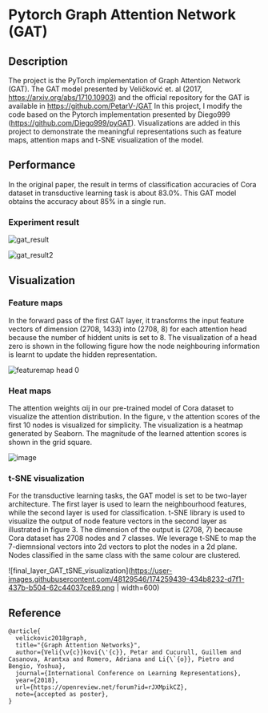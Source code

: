 # Pytorch Graph Attention Network (GAT)

## Description
The project is the PyTorch implementation of Graph Attention Network (GAT). 
The GAT model presented by Veličković et. al (2017, https://arxiv.org/abs/1710.10903) and the official repository for the GAT is available in https://github.com/PetarV-/GAT 
In this project, I modify the code based on the Pytorch implementation presented by Diego999 (https://github.com/Diego999/pyGAT).
Visualizations are added in this project to demonstrate the meaningful representations such as feature maps, attention maps and t-SNE visualization of the model.

## Performance 
In the original paper, the result in terms of classification accuracies of Cora dataset in transductive learning task is about 83.0%.
This GAT model obtains the accuracy about 85% in a single run.

### Experiment result
![gat_result](https://user-images.githubusercontent.com/48129546/174257758-340d0cc6-f11f-4b68-bb67-35d4be4de573.JPG)

![gat_result2](https://user-images.githubusercontent.com/48129546/174257940-a23d77f2-3c93-482d-b710-21ad0700d939.JPG)

## Visualization

### Feature maps 
In the forward pass of the first GAT layer, it transforms the input feature vectors of dimension (2708, 1433) into (2708, 8) for each attention head because the number of hiddent units is set to 8. The visualization of a head zero is shown in the following figure how the node neighbouring information is learnt to update the hidden representation. 

![featuremap head 0](https://user-images.githubusercontent.com/48129546/174258756-a614c07a-2c7e-49dc-af24-39767284dbc7.png)


### Heat maps
The attention weights αij in our pre-trained model of Cora dataset to visualize the attention distribution. 
In the figure, v the attention scores of the first 10 nodes is visualized for simplicity. 
The visualization is a heatmap generated by Seaborn. The magnitude of the learned attention scores is shown in the grid square.

![image](https://user-images.githubusercontent.com/48129546/174259004-5842d11d-c3f0-4cf9-90ee-695128d4e0cc.png)

### t-SNE visualization
For the transductive learning tasks, the GAT model is set to be two-layer architecture. The first layer is used to learn the 
neighbourhood features, while the second layer is used for classification. t-SNE library is used to visualize the output of node 
feature vectors in the second layer as illustrated in figure 3. The dimension of the output is (2708, 7) because Cora dataset has 
2708 nodes and 7 classes. We leverage t-SNE to map the 7-diemnsional vectors into 2d vectors to plot the nodes in a 2d plane. 
Nodes classified in the same class with the same colour are clustered. 

![final_layer_GAT_tSNE_visualization](https://user-images.githubusercontent.com/48129546/174259439-434b8232-d7f1-437b-b504-62c44037ce89.png | width=600)


## Reference
```
@article{
  velickovic2018graph,
  title="{Graph Attention Networks}",
  author={Veli{\v{c}}kovi{\'{c}}, Petar and Cucurull, Guillem and Casanova, Arantxa and Romero, Adriana and Li{\`{o}}, Pietro and Bengio, Yoshua},
  journal={International Conference on Learning Representations},
  year={2018},
  url={https://openreview.net/forum?id=rJXMpikCZ},
  note={accepted as poster},
}
```
